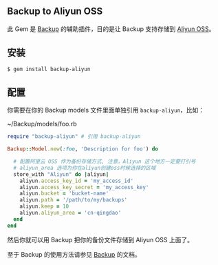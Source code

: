 ## Backup to Aliyun OSS

此 Gem 是 [Backup](https://github.com/meskyanichi/backup) 的辅助插件，目的是让 Backup 支持存储到 [Aliyun OSS](http://oss.aliyun.com)。

## 安装

```bash
$ gem install backup-aliyun
```
## 配置

你需要在你的 Backup models 文件里面单独引用 `backup-aliyun`，比如：

~/Backup/models/foo.rb

```ruby
require "backup-aliyun" # 引用 backup-aliyun

Backup::Model.new(:foo, 'Description for foo') do

  # 配置阿里云 OSS 作为备份存储方式, 注意，Aliyun 这个地方一定要打引号
  # aliyun_area 选项为你在aliyun创建oss时候选择的区域
  store_with "Aliyun" do |aliyun|
    aliyun.access_key_id = 'my_access_id'
    aliyun.access_key_secret = 'my_access_key'
    aliyun.bucket = 'bucket-name'
    aliyun.path = '/path/to/my/backups'
    aliyun.keep = 10
    aliyun.aliyun_area = 'cn-qingdao'
  end
end
```

然后你就可以用 Backup 把你的备份文件存储到 Aliyun OSS 上面了。

至于 Backup 的使用方法请参见 [Backup](https://github.com/meskyanichi/backup) 的文档。
